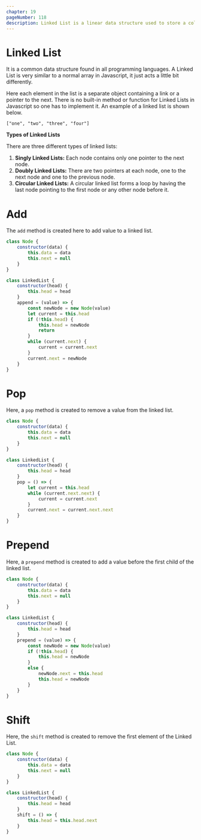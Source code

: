 ```yaml
---
chapter: 19
pageNumber: 118
description: Linked List is a linear data structure used to store a collection of elements, called nodes. Each node in a linked list contains two parts the data or value of the element it represents and a reference (pointer) to the next node in the sequence. The last node in the list points to null, indicating the end of the list.
---
```

# Linked List

It is a common data structure found in all programming languages. A Linked List is very similar to a normal array in Javascript, it just acts a little bit differently.

Here each element in the list is a separate object containing a link or a pointer to the next. There is no built-in method or function for Linked Lists in Javascript so one has to implement it. An example of a linked list is shown below.&#x20;

```
["one", "two", "three", "four"]
```

**Types of Linked Lists**

There are three different types of linked lists:

1. **Singly Linked Lists:**  Each node contains only one pointer to the next node.
2. **Doubly Linked Lists:**  There are two pointers at each node, one to the next node and one to the previous node.
3. **Circular Linked Lists:**  A circular linked list forms a loop by having the last node pointing to the first node or any other node before it.

# Add

The `add` method is created here to add value to a linked list.

```javascript
class Node {
    constructor(data) {
        this.data = data
        this.next = null 
    }
}

class LinkedList {
    constructor(head) {
        this.head = head 
    }
    append = (value) => {
        const newNode = new Node(value) 
        let current = this.head 
        if (!this.head) {
            this.head = newNode 
            return 
        }
        while (current.next) {
            current = current.next
        }
        current.next = newNode
    }
}
```

# Pop

Here, a `pop` method is created to remove a value from the linked list.

```javascript
class Node {
    constructor(data) {
        this.data = data
        this.next = null 
    }
}

class LinkedList {
    constructor(head) {
        this.head = head 
    }
    pop = () => {
        let current = this.head 
        while (current.next.next) {
            current = current.next 
        }
        current.next = current.next.next 
    }
}
```

# Prepend

Here, a `prepend` method is created to add a value before the first child of the linked list.

```javascript
class Node {
    constructor(data) {
        this.data = data
        this.next = null 
    }
}

class LinkedList {
    constructor(head) {
        this.head = head 
    }
    prepend = (value) => {
        const newNode = new Node(value)
        if (!this.head) {
            this.head = newNode 
        }
        else {
            newNode.next = this.head 
            this.head = newNode 
        }
    }
}
```

# Shift

Here, the `shift` method is created to remove the first element of the Linked List.

```javascript
class Node {
    constructor(data) {
        this.data = data
        this.next = null 
    }
}

class LinkedList {
    constructor(head) {
        this.head = head 
    }
    shift = () => {
        this.head = this.head.next 
    }
}
```